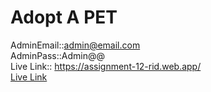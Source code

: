 # Adopt A PET

AdminEmail::admin@email.com <br/>
AdminPass::Admin@@<br/>
Live Link:: https://assignment-12-rid.web.app/<br/>
[Live Link]((https://assignment-12-rid.web.app/)https://assignment-12-rid.web.app/)


